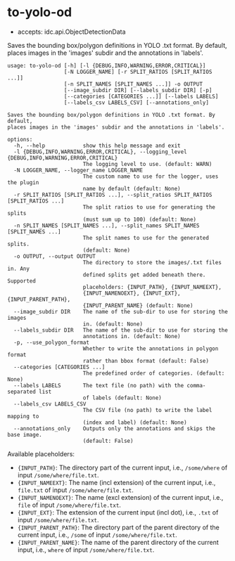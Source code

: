 # to-yolo-od

* accepts: idc.api.ObjectDetectionData

Saves the bounding box/polygon definitions in YOLO .txt format. By default, places images in the 'images' subdir and the annotations in 'labels'.

```
usage: to-yolo-od [-h] [-l {DEBUG,INFO,WARNING,ERROR,CRITICAL}]
                  [-N LOGGER_NAME] [-r SPLIT_RATIOS [SPLIT_RATIOS ...]]
                  [-n SPLIT_NAMES [SPLIT_NAMES ...]] -o OUTPUT
                  [--image_subdir DIR] [--labels_subdir DIR] [-p]
                  [--categories [CATEGORIES ...]] [--labels LABELS]
                  [--labels_csv LABELS_CSV] [--annotations_only]

Saves the bounding box/polygon definitions in YOLO .txt format. By default,
places images in the 'images' subdir and the annotations in 'labels'.

options:
  -h, --help            show this help message and exit
  -l {DEBUG,INFO,WARNING,ERROR,CRITICAL}, --logging_level {DEBUG,INFO,WARNING,ERROR,CRITICAL}
                        The logging level to use. (default: WARN)
  -N LOGGER_NAME, --logger_name LOGGER_NAME
                        The custom name to use for the logger, uses the plugin
                        name by default (default: None)
  -r SPLIT_RATIOS [SPLIT_RATIOS ...], --split_ratios SPLIT_RATIOS [SPLIT_RATIOS ...]
                        The split ratios to use for generating the splits
                        (must sum up to 100) (default: None)
  -n SPLIT_NAMES [SPLIT_NAMES ...], --split_names SPLIT_NAMES [SPLIT_NAMES ...]
                        The split names to use for the generated splits.
                        (default: None)
  -o OUTPUT, --output OUTPUT
                        The directory to store the images/.txt files in. Any
                        defined splits get added beneath there. Supported
                        placeholders: {INPUT_PATH}, {INPUT_NAMEEXT},
                        {INPUT_NAMENOEXT}, {INPUT_EXT}, {INPUT_PARENT_PATH},
                        {INPUT_PARENT_NAME} (default: None)
  --image_subdir DIR    The name of the sub-dir to use for storing the images
                        in. (default: None)
  --labels_subdir DIR   The name of the sub-dir to use for storing the
                        annotations in. (default: None)
  -p, --use_polygon_format
                        Whether to write the annotations in polygon format
                        rather than bbox format (default: False)
  --categories [CATEGORIES ...]
                        The predefined order of categories. (default: None)
  --labels LABELS       The text file (no path) with the comma-separated list
                        of labels (default: None)
  --labels_csv LABELS_CSV
                        The CSV file (no path) to write the label mapping to
                        (index and label) (default: None)
  --annotations_only    Outputs only the annotations and skips the base image.
                        (default: False)
```

Available placeholders:

* `{INPUT_PATH}`: The directory part of the current input, i.e., `/some/where` of input `/some/where/file.txt`.
* `{INPUT_NAMEEXT}`: The name (incl extension) of the current input, i.e., `file.txt` of input `/some/where/file.txt`.
* `{INPUT_NAMENOEXT}`: The name (excl extension) of the current input, i.e., `file` of input `/some/where/file.txt`.
* `{INPUT_EXT}`: The extension of the current input (incl dot), i.e., `.txt` of input `/some/where/file.txt`.
* `{INPUT_PARENT_PATH}`: The directory part of the parent directory of the current input, i.e., `/some` of input `/some/where/file.txt`.
* `{INPUT_PARENT_NAME}`: The name of the parent directory of the current input, i.e., `where` of input `/some/where/file.txt`.
